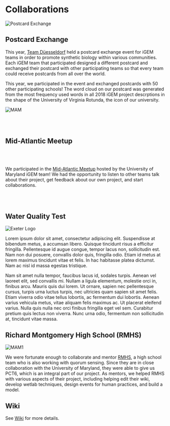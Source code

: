 # Collaborations

![Postcard Exchange](/images/Collaborations/Postcard_Front.png)

## Postcard Exchange

This year, [Team Düesseldorf](http://2018.igem.org/Team:Duesseldorf) held a postcard exchange event for iGEM teams in order to promote synthetic biology within various communities. Each iGEM team that participated designed a different postcard and exchanged their postcard with other participating teams so that every team could receive postcards from all over the world. 

This year, we participated in the event and exchanged postcards with 50 other participating schools! The word cloud on our postcard was generated from the most frequency used words in all 2018 iGEM project descrptions in the shape of the University of Virginia Rotunda, the icon of our university.

![MAM](/images/Collaborations/MAM.jpg) 

<br>
<br>

## Mid-Atlantic Meetup

<br>
<br>

We participated in the [Mid-Atlantic Meetup](http://2018.igem.org/Team:UMaryland/meetup) hosted by the University of Maryland iGEM team! We had the opportunity to listen to other teams talk about their project, get feedback about our own project, and start collaborations.

<br>
<br>

## Water Quality Test

![Exeter Logo](/images/Collaborations/T--Exeter--LogoWikiSmall.png)

Lorem ipsum dolor sit amet, consectetur adipiscing elit. Suspendisse at bibendum metus, a accumsan libero. Quisque tincidunt risus a efficitur fringilla. Pellentesque id augue congue, tempor lacus non, sollicitudin est. Nam non dui posuere, convallis dolor quis, fringilla odio. Etiam id metus at lorem maximus tincidunt vitae et felis. In hac habitasse platea dictumst. Nam ac nisl id massa egestas tristique.

Nam sit amet nulla tempor, faucibus lacus id, sodales turpis. Aenean vel laoreet elit, sed convallis mi. Nullam a ligula elementum, molestie orci in, finibus arcu. Mauris quis dui lorem. Ut ornare, sapien nec pellentesque cursus, turpis urna luctus turpis, nec ultricies quam sapien sit amet felis. Etiam viverra odio vitae tellus lobortis, ac fermentum dui lobortis. Aenean varius vehicula metus, vitae aliquam felis maximus ac. Ut placerat eleifend varius. Nulla quis nulla nec orci finibus fringilla eget vel sem. Curabitur pretium quis lectus non viverra. Nunc urna odio, fermentum non sollicitudin at, tincidunt vitae massa. 

## Richard Montgomery High School (RMHS) 

![MAM1](/images/Collaborations/MAM1.jpg) 

We were fortunate enough to collaborate and mentor [RMHS](http://2018.igem.org/Team:RMHS_Maryland), a high school team who is also working with quorum sensing. Since they are in close collaboration with the University of Maryland, they were able to give us PCT6, which is an integral part of our project. As mentors, we helped RMHS with various aspects of their project, including helping edit their wiki, develop wetlab techniques, design events for human practices, and build a model.

## Wiki 

See [Wiki](/Wiki.html) for more details.

